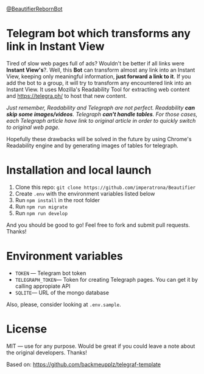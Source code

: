 <a href='https://t.me/BeautifierRebornBot'>@BeautifierRebornBot</a>

# Telegram bot which transforms any link in Instant View

Tired of slow web pages full of ads? Wouldn't be better if all links were **Instant View's**?. Well, this <b>Bot</b> can transform almost any link into an Instant View, keeping only meaningful information, **just forward a link to it**. If you add the bot to a group, it will try to transform any encountered link into an Instant View.
It uses Mozilla's Readability Tool for extracting web content and https://telegra.ph/ to host that new content.

_Just remember, Readability and Telegraph are not perfect. Readability **can skip some images/videos**. Telegraph **can't handle tables**. For those cases, each Telegraph article have link to original article in order to quickly switch to original web page._

Hopefully these drawbacks will be solved in the future by using Chrome's Readability engine and by generating images of tables for telegraph.

# Installation and local launch

1. Clone this repo: `git clone https://github.com/imperatrona/Beautifier`
2. Create `.env` with the environment variables listed below
3. Run `npm install` in the root folder
4. Run `npm run migrate`
5. Run `npm run develop`

And you should be good to go! Feel free to fork and submit pull requests. Thanks!

# Environment variables

- `TOKEN` — Telegram bot token
- `TELEGRAPH_TOKEN`— Token for creating Telegraph pages. You can get it by calling appropiate API
- `SQLITE`— URL of the mongo database

Also, please, consider looking at `.env.sample`.

# License

MIT — use for any purpose. Would be great if you could leave a note about the original developers. Thanks!

Based on: https://github.com/backmeupplz/telegraf-template
